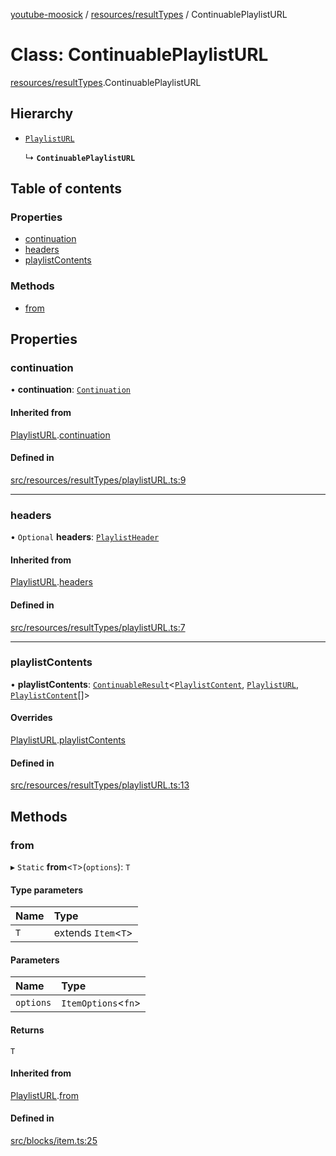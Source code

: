 [youtube-moosick](../README.md) / [resources/resultTypes](../modules/resources_resultTypes.md) / ContinuablePlaylistURL

# Class: ContinuablePlaylistURL

[resources/resultTypes](../modules/resources_resultTypes.md).ContinuablePlaylistURL

## Hierarchy

- [`PlaylistURL`](resources_resultTypes.PlaylistURL.md)

  ↳ **`ContinuablePlaylistURL`**

## Table of contents

### Properties

- [continuation](resources_resultTypes.ContinuablePlaylistURL.md#continuation)
- [headers](resources_resultTypes.ContinuablePlaylistURL.md#headers)
- [playlistContents](resources_resultTypes.ContinuablePlaylistURL.md#playlistcontents)

### Methods

- [from](resources_resultTypes.ContinuablePlaylistURL.md#from)

## Properties

### continuation

• **continuation**: [`Continuation`](../interfaces/resources_resultTypes.Continuation.md)

#### Inherited from

[PlaylistURL](resources_resultTypes.PlaylistURL.md).[continuation](resources_resultTypes.PlaylistURL.md#continuation)

#### Defined in

[src/resources/resultTypes/playlistURL.ts:9](https://github.com/EvasiveXkiller/youtube-moosick/blob/a4f065f/src/resources/resultTypes/playlistURL.ts#L9)

___

### headers

• `Optional` **headers**: [`PlaylistHeader`](resources_resultTypes.PlaylistHeader.md)

#### Inherited from

[PlaylistURL](resources_resultTypes.PlaylistURL.md).[headers](resources_resultTypes.PlaylistURL.md#headers)

#### Defined in

[src/resources/resultTypes/playlistURL.ts:7](https://github.com/EvasiveXkiller/youtube-moosick/blob/a4f065f/src/resources/resultTypes/playlistURL.ts#L7)

___

### playlistContents

• **playlistContents**: [`ContinuableResult`](resources_generalTypes.ContinuableResult.md)<[`PlaylistContent`](resources_resultTypes.PlaylistContent.md), [`PlaylistURL`](resources_resultTypes.PlaylistURL.md), [`PlaylistContent`](resources_resultTypes.PlaylistContent.md)[]\>

#### Overrides

[PlaylistURL](resources_resultTypes.PlaylistURL.md).[playlistContents](resources_resultTypes.PlaylistURL.md#playlistcontents)

#### Defined in

[src/resources/resultTypes/playlistURL.ts:13](https://github.com/EvasiveXkiller/youtube-moosick/blob/a4f065f/src/resources/resultTypes/playlistURL.ts#L13)

## Methods

### from

▸ `Static` **from**<`T`\>(`options`): `T`

#### Type parameters

| Name | Type |
| :------ | :------ |
| `T` | extends `Item`<`T`\> |

#### Parameters

| Name | Type |
| :------ | :------ |
| `options` | `ItemOptions`<`fn`\> |

#### Returns

`T`

#### Inherited from

[PlaylistURL](resources_resultTypes.PlaylistURL.md).[from](resources_resultTypes.PlaylistURL.md#from)

#### Defined in

[src/blocks/item.ts:25](https://github.com/EvasiveXkiller/youtube-moosick/blob/a4f065f/src/blocks/item.ts#L25)
